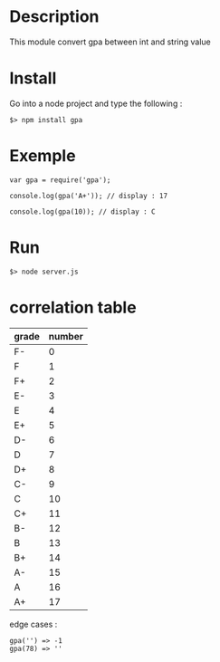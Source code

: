 # Description

This module convert gpa between int and string value

# Install

Go into a node project and type the following :

    $> npm install gpa

# Exemple

    var gpa = require('gpa');

    console.log(gpa('A+')); // display : 17

    console.log(gpa(10)); // display : C

# Run

    $> node server.js

# correlation table

| grade | number |
| ----- | ------ |
| F-    | 0      |
| F     | 1      |
| F+    | 2      |
| E-    | 3      |
| E     | 4      |
| E+    | 5      |
| D-    | 6      |
| D     | 7      |
| D+    | 8      |
| C-    | 9      |
| C     | 10     |
| C+    | 11     |
| B-    | 12     |
| B     | 13     |
| B+    | 14     |
| A-    | 15     |
| A     | 16     |
| A+    | 17     |

edge cases :

    gpa('') => -1
    gpa(78) => ''
